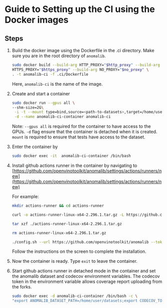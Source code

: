 # Guide to Setting up the CI using the Docker images

## Steps

1. Build the docker image using the Dockerfile in the .ci directory.
   Make sure you are in the root directory of `anomalib`.

   ```bash
   sudo docker build --build-arg HTTP_PROXY="$http_proxy" --build-arg \
   HTTPS_PROXY="$https_proxy" --build-arg NO_PROXY="$no_proxy" \
   . -t anomalib-ci -f .ci/Dockerfile
   ```

   Here, `anomalib-ci` is the name of the image.

1. Create and start a container

   ```bash
   sudo docker run --gpus all \
   --shm-size=2G\
    -i -t --mount type=bind,source=<path-to-datasets>,target=/home/user/datasets,readonly\
    -d --name anomalib-ci-container anomalib-ci
   ```

   Note: `--gpus all` is required for the container to have access to the GPUs.
   `-d` flag ensure that the container is detached when it is created.
   `mount` is required to ensure that tests have access to the dataset.

1. Enter the container by

   ```bash
   sudo docker exec -it  anomalib-ci-container /bin/bash
   ```

1. Install github actions runner in the container by navigating to [https://github.com/openvinotoolkit/anomalib/settings/actions/runners/new](https://github.com/openvinotoolkit/anomalib/settings/actions/runners/new)

   For example:

   ```bash
   mkdir actions-runner && cd actions-runner

   curl -o actions-runner-linux-x64-2.296.1.tar.gz -L https://github.com/actions/runner/releases/download/v2.296.1/actions-runner-linux-x64-2.296.1.tar.gz

   tar xzf ./actions-runner-linux-x64-2.296.1.tar.gz

   rm actions-runner-linux-x64-2.296.1.tar.gz

   ./config.sh --url https://github.com/openvinotoolkit/anomalib --token <enter-your-token-here>
   ```

   Follow the instructions on the screen to complete the installation.

1. Now the container is ready. Type `exit` to leave the container.

1. Start github actions runner in detached mode in the container and set the anomalib dataset and codecov environment
   variables. The codecov token in the environment variable allows coverage report uploading from the forks.

   ```bash
   sudo docker exec -d anomalib-ci-container /bin/bash -c \
   "export ANOMALIB_DATASET_PATH=/home/user/datasets;export CODECOV_TOKEN=XXX && /home/user/actions-runner/run.sh"
   ```
